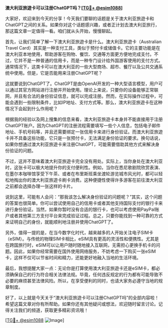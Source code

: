 **澳大利亚旅遊卡可以注册ChatGPT吗？[[TG💪+ @esim1088](https://t.me/s/esim1088)]**

大家好，欢迎来到今天的分享！今天我们要聊的话题是关于澳大利亚旅遊卡和ChatGPT之间的关系。如果你对这个话题感兴趣，或者正计划去澳大利亚旅行，那这篇文章一定值得一看。咱们就从头开始，慢慢聊起。

首先，让我们简单了解一下澳大利亚旅遊卡是什么。澳大利亚旅遊卡（Australian Travel Card）其实是一种支付工具，类似于预付卡或储值卡。它的主要功能是在澳大利亚本地使用，帮助游客在购物、餐饮、交通等方面更方便地完成支付。不过，它并不是一种普通的信用卡，而是一种专门设计给外国游客使用的支付方式。通常情况下，这类卡可以在澳大利亚的一些大型商场、超市、餐厅以及公共交通系统中使用。但是，它是否能用来注册ChatGPT呢？

这就要说到ChatGPT了。ChatGPT是由OpenAI开发的一种大型语言模型，用户可以通过其官方网站进行注册并开始使用。理论上来说，只要你的设备能够正常联网，并且有合法的身份验证信息，就可以完成注册。然而，在实际操作过程中，可能会遇到一些限制条件，比如IP地址、支付方式等。那么，澳大利亚旅遊卡在这种情况下会起到什么作用呢？

根据我的经验以及网上搜集的信息来看，澳大利亚旅遊卡本身并不能直接用于注册ChatGPT账户。因为ChatGPT的注册流程需要填写一些个人信息，包括电子邮件地址、手机号码等，并且还需要绑定一张信用卡来进行身份验证。而澳大利亚旅遊卡并不具备这些功能，它只是一张预付卡，无法满足身份验证的要求。换句话说，如果你想通过澳大利亚旅遊卡来注册ChatGPT，可能需要借助其他方式来解决身份验证的问题。

不过，这并不意味着澳大利亚旅遊卡完全没有用处。实际上，当你身处在澳大利亚时，这张卡可以极大地提升你的支付便利性。例如，当你在悉尼歌剧院欣赏表演、在墨尔本咖啡馆享受下午茶、或者在布里斯班乘坐渡轮游览城市风光时，都可以轻松地掏出你的澳大利亚旅遊卡刷卡消费。这种便捷性使得许多游客在前往澳大利亚之前都会选择办理一张这样的卡片。

说到这里，可能有人会问：“那我该怎么解决身份验证的问题呢？”其实，这个问题的答案也很简单。你可以尝试使用自己的信用卡或者其他支持国际支付的银行卡来进行身份验证。当然，如果你暂时没有合适的银行卡，也可以考虑使用PayPal账户或者其他第三方支付平台来完成验证过程。总之，只要你能找到一种可靠的方式来证明自己的身份，就能顺利地注册并使用ChatGPT了。

另外，值得一提的是，在当今数字化时代，越来越多的人开始关注电子SIM卡（eSIM）。与传统的物理SIM卡相比，eSIM具有更高的灵活性和便携性。尤其是在跨国旅行时，eSIM可以让用户随时随地接入互联网，无需担心更换手机卡的问题。因此，如果你经常需要在国外使用网络服务，不妨考虑一下购买一张eSIM卡，这样不仅可以节省时间和精力，还能更好地融入当地的生活环境。

最后，我想提醒大家一点：无论你是打算使用澳大利亚旅遊卡还是eSIM卡，都必须确保自己的行为符合相关法律法规。毕竟，任何违反规定的行为都有可能导致不必要的麻烦甚至法律风险。所以，在享受便利的同时，也请大家务必遵守当地的规章制度。

好了，以上就是今天关于“澳大利亚旅遊卡可以注册ChatGPT吗”的全部内容啦！希望这篇文章对你有所帮助。如果你还有其他疑问或想法，欢迎随时留言讨论。记得关注我们的频道，获取更多精彩资讯哦！

[[TG💪+ @esim1088](https://t.me/s/esim1088) ![Image](https://i.postimg.cc/4NQfJmqS/Snipaste-2025-05-13-00-14-12.png)]